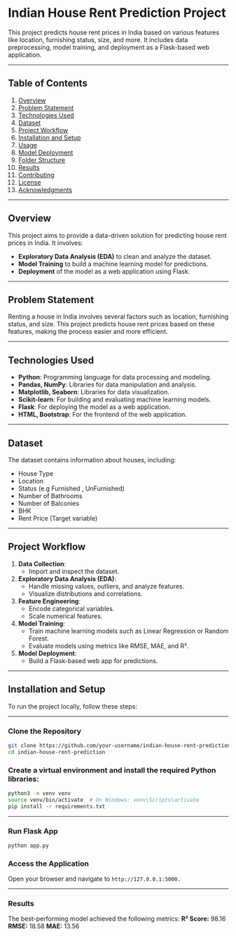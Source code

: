 # Indian House Rent Prediction Project

This project predicts house rent prices in India based on various features like location, furnishing status, size, and more. It includes data preprocessing, model training, and deployment as a Flask-based web application.

---

## Table of Contents
1. [Overview](#overview)
2. [Problem Statement](#problem-statement)
3. [Technologies Used](#technologies-used)
4. [Dataset](#dataset)
5. [Project Workflow](#project-workflow)
6. [Installation and Setup](#installation-and-setup)
7. [Usage](#usage)
8. [Model Deployment](#model-deployment)
9. [Folder Structure](#folder-structure)
10. [Results](#results)
11. [Contributing](#contributing)
12. [License](#license)
13. [Acknowledgments](#acknowledgments)

---

## Overview

This project aims to provide a data-driven solution for predicting house rent prices in India. It involves:
- **Exploratory Data Analysis (EDA)** to clean and analyze the dataset.
- **Model Training** to build a machine learning model for predictions.
- **Deployment** of the model as a web application using Flask.

---

## Problem Statement

Renting a house in India involves several factors such as location, furnishing status, and size. This project predicts house rent prices based on these features, making the process easier and more efficient.

---

## Technologies Used

- **Python**: Programming language for data processing and modeling.
- **Pandas, NumPy**: Libraries for data manipulation and analysis.
- **Matplotlib, Seaborn**: Libraries for data visualization.
- **Scikit-learn**: For building and evaluating machine learning models.
- **Flask**: For deploying the model as a web application.
- **HTML, Bootstrap**: For the frontend of the web application.

---

## Dataset

The dataset contains information about houses, including:
- House Type
- Location
- Status (e.g Furnished , UnFurnished)
- Number of Bathrooms
- Number of Balconies
- BHK
- Rent Price (Target variable)


---

## Project Workflow

1. **Data Collection**:
   - Import and inspect the dataset.
2. **Exploratory Data Analysis (EDA)**:
   - Handle missing values, outliers, and analyze features.
   - Visualize distributions and correlations.
3. **Feature Engineering**:
   - Encode categorical variables.
   - Scale numerical features.
4. **Model Training**:
   - Train machine learning models such as Linear Regression or Random Forest.
   - Evaluate models using metrics like RMSE, MAE, and R².
5. **Model Deployment**:
   - Build a Flask-based web app for predictions.

---

## Installation and Setup

To run the project locally, follow these steps:

---

### Clone the Repository

```bash
git clone https://github.com/your-username/indian-house-rent-prediction.git
cd indian-house-rent-prediction
```
### Create a virtual environment and install the required Python libraries:
```bash
python3 -m venv venv
source venv/bin/activate  # On Windows: venv\Scripts\activate
pip install -r requirements.txt
```
---
### Run Flask App

```bash
python app.py
```

### Access the Application
Open your browser and navigate to ```http://127.0.0.1:5000.```

---
### Results
The best-performing model achieved the following metrics:
**R² Score:** 98.16
**RMSE:** 18.58
**MAE:** 13.56
